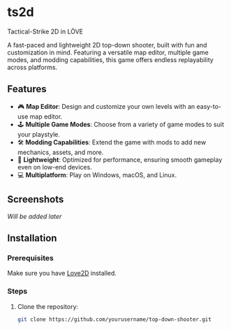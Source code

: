 # ts2d
Tactical-Strike 2D in LÖVE

A fast-paced and lightweight 2D top-down shooter, built with fun and customization in mind. Featuring a versatile map editor, multiple game modes, and modding capabilities, this game offers endless replayability across platforms.

## Features

- 🎮 **Map Editor**: Design and customize your own levels with an easy-to-use map editor.
- 🕹️ **Multiple Game Modes**: Choose from a variety of game modes to suit your playstyle.
- 🛠️ **Modding Capabilities**: Extend the game with mods to add new mechanics, assets, and more.
- 🌟 **Lightweight**: Optimized for performance, ensuring smooth gameplay even on low-end devices.
- 💻 **Multiplatform**: Play on Windows, macOS, and Linux.

## Screenshots

*Will be added later*

## Installation

### Prerequisites
Make sure you have [Love2D](https://love2d.org/) installed.

### Steps
1. Clone the repository:
   ```bash
   git clone https://github.com/yourusername/top-down-shooter.git
